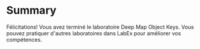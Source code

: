 # Summary

Félicitations! Vous avez terminé le laboratoire Deep Map Object Keys. Vous pouvez pratiquer d'autres laboratoires dans LabEx pour améliorer vos compétences.
